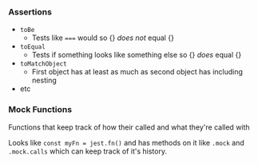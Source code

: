 ### Assertions

-   `toBe`
    -   Tests like `===` would so {} _does not_ equal {}
-   `toEqual`
    -   Tests if something looks like something else so {} _does_ equal {}
-   `toMatchObject`
    -   First object has at least as much as second object has including nesting
-   etc

### Mock Functions

Functions that keep track of how their called and what they're called with

Looks like `const myFn = jest.fn()` and has methods on it like `.mock` and `.mock.calls` which can keep track of it's history.
